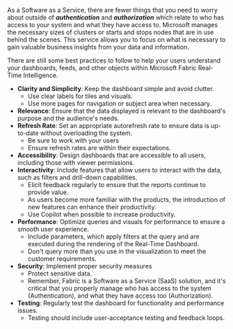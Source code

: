 As a Software as a Service, there are fewer things that you need to worry about outside of ***authentication*** and ***authorization*** which relate to who has access to your system and what they have access to. Microsoft manages the necessary sizes of clusters or starts and stops nodes that are in use behind the scenes. This service allows you to focus on what is necessary to gain valuable business insights from your data and information.

There are still some best practices to follow to help your users understand your dashboards, feeds, and other objects within Microsoft Fabric Real-Time Intelligence.


- **Clarity and Simplicity**: Keep the dashboard simple and avoid clutter.
    - Use clear labels for tiles and visuals. 
    - Use more pages for navigation or subject area when necessary.
- **Relevance**: Ensure that the data displayed is relevant to the dashboard's purpose and the audience's needs.
- **Refresh Rate**: Set an appropriate autorefresh rate to ensure data is up-to-date without overloading the system.
    - Be sure to work with your users
    - Ensure refresh rates are within their expectations.
- **Accessibility**: Design dashboards that are accessible to all users, including those with viewer permissions.
- **Interactivity**: Include features that allow users to interact with the data, such as filters and drill-down capabilities.
    - Elicit feedback regularly to ensure that the reports continue to provide value.
    - As users become more familiar with the products, the introduction of new features can enhance their productivity.
    - Use Copilot when possible to increase productivity.
- **Performance**: Optimize queries and visuals for performance to ensure a smooth user experience.
    - Include parameters, which apply filters at the query and are executed during the rendering of the Real-Time Dashboard.
    - Don't query more than you use in the visualization to meet the customer requirements.
- **Security**: Implement proper security measures 
    - Protect sensitive data.
    - Remember, Fabric is a Software as a Service (SaaS) solution, and it's critical that you properly manage who has access to the system (Authentication), and what they have access too (Authorization).
- **Testing**: Regularly test the dashboard for functionality and performance issues.
    - Testing should include user-acceptance testing and feedback loops.
